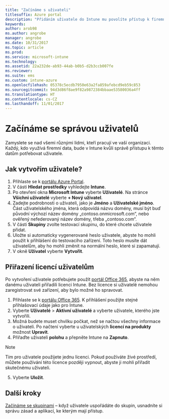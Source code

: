 ```yaml
---
title: "Začínáme s uživateli"
titlesuffix: Azure portal
description: "Přidáním uživatele do Intune mu povolíte přístup k firemním prostředkům na mobilních zařízeních."
keywords: 
author: arob98
ms.author: angrobe
manager: angrobe
ms.date: 10/31/2017
ms.topic: article
ms.prod: 
ms.service: microsoft-intune
ms.technology: 
ms.assetid: 22a232de-ab93-44ab-b0b5-d2b3ccb007fe
ms.reviewer: 
ms.suite: ems
ms.custom: intune-azure
ms.openlocfilehash: 05378c5ecdb7950e63a2fa859afebcd9eb59c853
ms.sourcegitcommit: 94d3d86f8ae9f82a9872384bbaae53580036a4ff
ms.translationtype: HT
ms.contentlocale: cs-CZ
ms.lasthandoff: 11/01/2017
---
```

# <a name="get-started-with-managing-users"></a>Začínáme se správou uživatelů

Zamyslete se nad všemi různými lidmi, kteří pracují ve vaší organizaci. Každý, kdo využívá firemní data, bude v Intune kvůli správě přístupu k těmto datům potřebovat uživatele.

## <a name="how-do-i-create-a-user"></a>Jak vytvořím uživatele?

1. Přihlaste se k [portálu Azure Portal](https://portal.azure.com).
2. V části **Hledat prostředky** vyhledejte **Intune**.
3. Po otevření okna **Microsoft Intune** vyberte **Uživatelé**. Na stránce **Všichni uživatelé** vyberte **+ Nový uživatel**.
4. Zadejte podrobnosti o uživateli, jako je **Jméno** a **Uživatelské jméno**. Část uživatelského jména, která odpovídá názvu domény, musí být buď původní výchozí název domény „contoso.onmicrosoft.com“, nebo ověřený nefederovaný název domény, třeba „contoso.com“.
5. V části **Skupiny** zvolte testovací skupinu, do které chcete uživatele přidat.
6. Uložte si automaticky vygenerované heslo uživatele, abyste ho mohli použít k přihlášení do testovacího zařízení. Toto heslo musíte dát uživatelům, aby ho mohli změnit na normální heslo, které si zapamatují.
7. V okně **Uživatel** vyberte **Vytvořit**.

## <a name="assigning-licenses-to-users"></a>Přiřazení licencí uživatelům

Po vytvoření uživatele potřebujete použít [portál Office 365](http://go.microsoft.com/fwlink/p/?LinkId=698854), abyste na něm danému uživateli přiřadili licenci Intune. Bez licence si uživatelé nemohou zaregistrovat své zařízení, aby bylo možné ho spravovat.

1. Přihlaste se k [portálu Office 365](http://go.microsoft.com/fwlink/p/?LinkId=698854). K přihlášení použijte stejné přihlašovací údaje jako pro Intune.
2. Vyberte **Uživatelé** > **Aktivní uživatelé** a vyberte uživatele, kterého jste vytvořili.
3. Možná budete muset chvilku počkat, než se načtou všechny informace o uživateli. Po načtení vyberte u uživatelských **licencí na produkty** možnost **Upravit**.
4. Přiřaďte uživateli **polohu** a přepněte Intune na **Zapnuto**.

 > [!NOTE]
 > Tím pro uživatele použijete jednu licenci. Pokud používáte živé prostředí, můžete používání této licence později vypnout, abyste ji mohli přiřadit skutečnému uživateli.

5. Vyberte **Uložit**.

## <a name="next-steps"></a>Další kroky

[Začínáme se skupinami](get-started-groups.md) – když uživatele uspořádáte do skupin, usnadníte si správu zásad a aplikací, ke kterým mají přístup.
